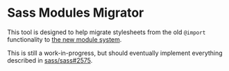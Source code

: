 # Sass Modules Migrator

This tool is designed to help migrate stylesheets from the old `@import`
functionality to [the new module system][module-spec].

This is still a work-in-progress, but should eventually implement everything
described in [sass/sass#2575](https://github.com/sass/sass/issues/2575).

[module-spec]: https://github.com/sass/language/blob/master/accepted/module-system.md
